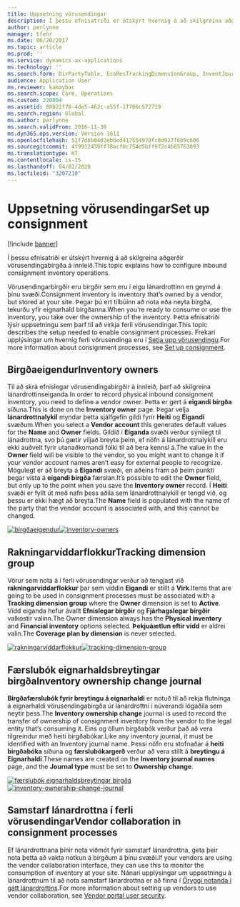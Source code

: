 ```yaml
---
title: Uppsetning vörusendingar
description: Í þessu efnisatriði er útskýrt hvernig á að skilgreina aðgerðir vörusendingabirgða á innleið.
author: perlynne
manager: tfehr
ms.date: 06/20/2017
ms.topic: article
ms.prod: ''
ms.service: dynamics-ax-applications
ms.technology: ''
ms.search.form: DirPartyTable, EcoResTrackingDimensionGroup, InventJournalName, InventJournalOwnershipChange, InventOwner, InventTableInventoryDimensionGroups, VendTable
audience: Application User
ms.reviewer: kamaybac
ms.search.scope: Core, Operations
ms.custom: 220804
ms.assetid: 88822f78-4de5-462c-a55f-1f766c572719
ms.search.region: Global
ms.author: perlynne
ms.search.validFrom: 2016-11-30
ms.dyn365.ops.version: Version 1611
ms.openlocfilehash: 51f7d6b0402ebbed417554978fc8d927f6b9c606
ms.sourcegitcommit: 4f9912439ff78acf0c754d5bff972c4b85763093
ms.translationtype: HT
ms.contentlocale: is-IS
ms.lasthandoff: 04/02/2020
ms.locfileid: "3207210"
---
```

# <a name="set-up-consignment"></a><span data-ttu-id="5b8b8-103">Uppsetning vörusendingar</span><span class="sxs-lookup"><span data-stu-id="5b8b8-103">Set up consignment</span></span>

[!include [banner](../includes/banner.md)]

<span data-ttu-id="5b8b8-104">Í þessu efnisatriði er útskýrt hvernig á að skilgreina aðgerðir vörusendingabirgða á innleið.</span><span class="sxs-lookup"><span data-stu-id="5b8b8-104">This topic explains how to configure inbound consignment inventory operations.</span></span>

<span data-ttu-id="5b8b8-105">Vörusendingarbirgðir eru birgðir sem eru í eigu lánardrottinn en geymd á þínu svæði.</span><span class="sxs-lookup"><span data-stu-id="5b8b8-105">Consignment inventory is inventory that’s owned by a vendor, but stored at your site.</span></span> <span data-ttu-id="5b8b8-106">Þegar þú ert tilbúinn að nota eða neyta birgða, tekurðu yfir eignarhald birgðanna.</span><span class="sxs-lookup"><span data-stu-id="5b8b8-106">When you’re ready to consume or use the inventory, you take over the ownership of the inventory.</span></span> <span data-ttu-id="5b8b8-107">Þetta efnisatriði lýsir uppsetningu sem þarf til að virkja ferli vörusendingar.</span><span class="sxs-lookup"><span data-stu-id="5b8b8-107">This topic describes the setup needed to enable consignment processes.</span></span> <span data-ttu-id="5b8b8-108">Frekari upplýsingar um hvernig ferli vörusendinga eru í [Setja upp vörusendingu](consignment.md).</span><span class="sxs-lookup"><span data-stu-id="5b8b8-108">For more information about consignment processes, see [Set up consignment](consignment.md).</span></span>

## <a name="inventory-owners"></a><span data-ttu-id="5b8b8-109">Birgðaeigendur</span><span class="sxs-lookup"><span data-stu-id="5b8b8-109">Inventory owners</span></span>
<span data-ttu-id="5b8b8-110">Til að skrá efnislegar vörusendingabirgðir á innleið, þarf að skilgreina lánardrottinseiganda.</span><span class="sxs-lookup"><span data-stu-id="5b8b8-110">In order to record physical inbound consignment inventory, you need to define a vendor owner.</span></span> <span data-ttu-id="5b8b8-111">Þetta er gert á **eigandi birgða** síðuna.</span><span class="sxs-lookup"><span data-stu-id="5b8b8-111">This is done on the **Inventory owner** page.</span></span> <span data-ttu-id="5b8b8-112">Þegar velja **lánardrottnalykil** myndar þetta sjálfgefin gildi fyrir **Heiti** og **Eigandi** svæðum.</span><span class="sxs-lookup"><span data-stu-id="5b8b8-112">When you select a **Vendor account** this generates default values for the **Name** and **Owner** fields.</span></span> <span data-ttu-id="5b8b8-113">Gildið í **Eiganda** svæði verður sýnilegt til lánadrottna, svo þú gætir viljað breyta þeim, ef nöfn á lánardrottnalykill eru ekki auðvelt fyrir utanaðkomandi fólki til að bera kennsl á.</span><span class="sxs-lookup"><span data-stu-id="5b8b8-113">The value in the **Owner** field will be visible to the vendor, so you might want to change it if your vendor account names aren’t easy for external people to recognize.</span></span> <span data-ttu-id="5b8b8-114">Mögulegt er að breyta á **Eigandi** svæði, en aðeins fram að þeim punkti þegar vista á **eigandi birgða** færslan.</span><span class="sxs-lookup"><span data-stu-id="5b8b8-114">It’s possible to edit the **Owner** field, but only up to the point when you save the **Inventory owner** record.</span></span> <span data-ttu-id="5b8b8-115">Í **Heiti** svæði er fyllt út með nafn þess aðila sem lánardrottnalykill er tengd við, og þessu er ekki hægt að breyta.</span><span class="sxs-lookup"><span data-stu-id="5b8b8-115">The **Name** field is populated with the name of the party that the vendor account is associated with, and this cannot be changed.</span></span>

<span data-ttu-id="5b8b8-116">[![birgðaeigendur](./media/inventory-owners.png)](./media/inventory-owners.png)</span><span class="sxs-lookup"><span data-stu-id="5b8b8-116">[![inventory-owners](./media/inventory-owners.png)](./media/inventory-owners.png)</span></span>

## <a name="tracking-dimension-group"></a><span data-ttu-id="5b8b8-117">Rakningarvíddarflokkur</span><span class="sxs-lookup"><span data-stu-id="5b8b8-117">Tracking dimension group</span></span>
<span data-ttu-id="5b8b8-118">Vörur sem nota á í ferli vörusendingar verður að tengjast við **rakningarvíddarflokkur** þar sem víddin **Eigandi** er stillt á **Virk**.</span><span class="sxs-lookup"><span data-stu-id="5b8b8-118">Items that are going to be used in consignment processes must be associated with a **Tracking dimension group** where the **Owner** dimension is set to **Active**.</span></span> <span data-ttu-id="5b8b8-119">Vídd eiganda hefur ávallt **Efnislegar birgðir** og **Fjárhagslegar birgðir** valkostir valinn.</span><span class="sxs-lookup"><span data-stu-id="5b8b8-119">The Owner dimension always has the **Physical inventory** and **Financial inventory** options selected.</span></span> <span data-ttu-id="5b8b8-120">**Þekjuáætlun eftir vídd** er aldrei valin.</span><span class="sxs-lookup"><span data-stu-id="5b8b8-120">The **Coverage plan by dimension** is never selected.</span></span>

<span data-ttu-id="5b8b8-121">[![rakningarvíddarflokkur](./media/tracking-dimension-group.png)](./media/tracking-dimension-group.png)</span><span class="sxs-lookup"><span data-stu-id="5b8b8-121">[![tracking-dimension-group](./media/tracking-dimension-group.png)](./media/tracking-dimension-group.png)</span></span>

## <a name="inventory-ownership-change-journal"></a><span data-ttu-id="5b8b8-122">Færslubók eignarhaldsbreytingar birgða</span><span class="sxs-lookup"><span data-stu-id="5b8b8-122">Inventory ownership change journal</span></span>
<span data-ttu-id="5b8b8-123">**Birgðafærslubók fyrir breytingu á eignarhaldi** er notuð til að rekja flutninga á eignarhaldi vörusendingabirgða úr lánardrottni í núverandi lögaðila sem neytir þess.</span><span class="sxs-lookup"><span data-stu-id="5b8b8-123">The **Inventory ownership change** journal is used to record the transfer of ownership of consignment inventory from the vendor to the legal entity that’s consuming it.</span></span> <span data-ttu-id="5b8b8-124">Eins og öllum birgðabók verður það að vera tilgreindur með heiti birgðabókar.</span><span class="sxs-lookup"><span data-stu-id="5b8b8-124">Like any inventory journal, it must be identified with an Inventory journal name.</span></span> <span data-ttu-id="5b8b8-125">Þessi nöfn eru stofnaðar á **heiti birgðabóka** síðuna og **færslubókargerð** verður að vera stillt á **breytingu á Eignarhaldi**.</span><span class="sxs-lookup"><span data-stu-id="5b8b8-125">These names are created on the **Inventory journal names** page, and the **Journal type** must be set to **Ownership change**.</span></span>

<span data-ttu-id="5b8b8-126">[![færslubók eignarhaldsbreytingar birgða](./media/inventory-ownership-change-journal.png)](./media/inventory-ownership-change-journal.png)</span><span class="sxs-lookup"><span data-stu-id="5b8b8-126">[![inventory-ownership-change-journal](./media/inventory-ownership-change-journal.png)](./media/inventory-ownership-change-journal.png)</span></span>

## <a name="vendor-collaboration-in-consignment-processes"></a><span data-ttu-id="5b8b8-127">Samstarf lánardrottna í ferli vörusendingar</span><span class="sxs-lookup"><span data-stu-id="5b8b8-127">Vendor collaboration in consignment processes</span></span>
<span data-ttu-id="5b8b8-128">Ef lánardrottnana þínir nota viðmót fyrir samstarf lánardrottna, geta þeir nota þetta að vakta notkun á birgðum á þínu svæði.</span><span class="sxs-lookup"><span data-stu-id="5b8b8-128">If your vendors are using the vendor collaboration interface, they can use this to monitor the consumption of inventory at your site.</span></span> <span data-ttu-id="5b8b8-129">Nánari upplýsingar um uppsetningu á lánardrottnum til að nota samstarf lánardrottna er að finna í [Öryggi notanda í gátt lánardrottins](../procurement/configure-security-vendor-portal-users.md).</span><span class="sxs-lookup"><span data-stu-id="5b8b8-129">For more information about setting up vendors to use vendor collaboration, see [Vendor portal user security](../procurement/configure-security-vendor-portal-users.md).</span></span>
